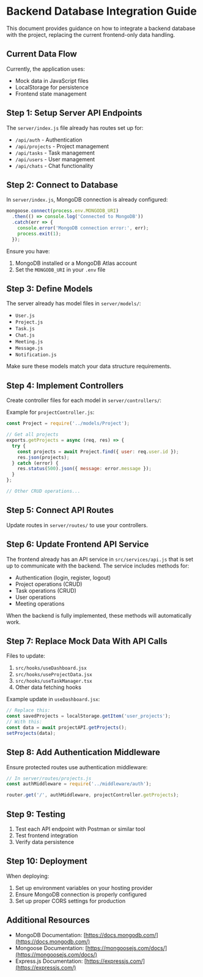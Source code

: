 # Backend Database Integration Guide

This document provides guidance on how to integrate a backend database with the project, replacing the current frontend-only data handling.

## Current Data Flow

Currently, the application uses:
- Mock data in JavaScript files
- LocalStorage for persistence
- Frontend state management

## Step 1: Setup Server API Endpoints

The `server/index.js` file already has routes set up for:
- `/api/auth` - Authentication
- `/api/projects` - Project management
- `/api/tasks` - Task management
- `/api/users` - User management
- `/api/chats` - Chat functionality

## Step 2: Connect to Database

In `server/index.js`, MongoDB connection is already configured:

```javascript
mongoose.connect(process.env.MONGODB_URI)
  .then(() => console.log('Connected to MongoDB'))
  .catch(err => {
    console.error('MongoDB connection error:', err);
    process.exit(1);
  });
```

Ensure you have:
1. MongoDB installed or a MongoDB Atlas account
2. Set the `MONGODB_URI` in your `.env` file

## Step 3: Define Models

The server already has model files in `server/models/`:
- `User.js`
- `Project.js`
- `Task.js`
- `Chat.js`
- `Meeting.js`
- `Message.js`
- `Notification.js`

Make sure these models match your data structure requirements.

## Step 4: Implement Controllers

Create controller files for each model in `server/controllers/`:

Example for `projectController.js`:
```javascript
const Project = require('../models/Project');

// Get all projects
exports.getProjects = async (req, res) => {
  try {
    const projects = await Project.find({ user: req.user.id });
    res.json(projects);
  } catch (error) {
    res.status(500).json({ message: error.message });
  }
};

// Other CRUD operations...
```

## Step 5: Connect API Routes

Update routes in `server/routes/` to use your controllers.

## Step 6: Update Frontend API Service

The frontend already has an API service in `src/services/api.js` that is set up to communicate with the backend. The service includes methods for:

- Authentication (login, register, logout)
- Project operations (CRUD)
- Task operations (CRUD)
- User operations
- Meeting operations

When the backend is fully implemented, these methods will automatically work.

## Step 7: Replace Mock Data With API Calls

Files to update:
1. `src/hooks/useDashboard.jsx`
2. `src/hooks/useProjectData.jsx`
3. `src/hooks/useTaskManager.tsx`
4. Other data fetching hooks

Example update in `useDashboard.jsx`:
```javascript
// Replace this:
const savedProjects = localStorage.getItem('user_projects');
// With this:
const data = await projectAPI.getProjects();
setProjects(data);
```

## Step 8: Add Authentication Middleware

Ensure protected routes use authentication middleware:

```javascript
// In server/routes/projects.js
const authMiddleware = require('../middleware/auth');

router.get('/', authMiddleware, projectController.getProjects);
```

## Step 9: Testing

1. Test each API endpoint with Postman or similar tool
2. Test frontend integration
3. Verify data persistence

## Step 10: Deployment

When deploying:
1. Set up environment variables on your hosting provider
2. Ensure MongoDB connection is properly configured
3. Set up proper CORS settings for production

## Additional Resources

- MongoDB Documentation: [https://docs.mongodb.com/](https://docs.mongodb.com/)
- Mongoose Documentation: [https://mongoosejs.com/docs/](https://mongoosejs.com/docs/)
- Express.js Documentation: [https://expressjs.com/](https://expressjs.com/)
